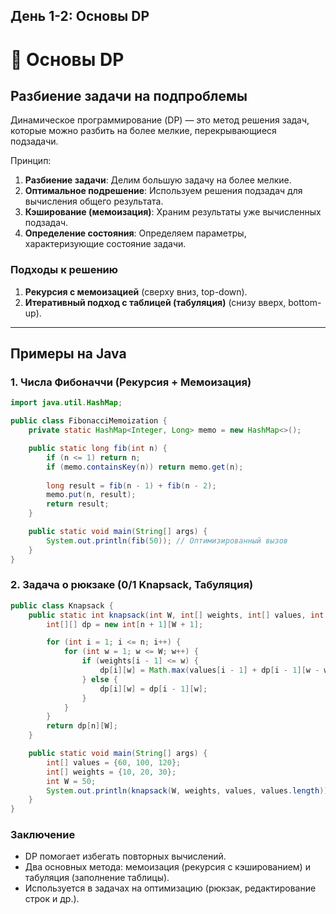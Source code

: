 ## День 1-2: Основы DP

# 📌 Основы DP

## Разбиение задачи на подпроблемы
Динамическое программирование (DP) — это метод решения задач, которые можно разбить на более мелкие, перекрывающиеся подзадачи.

Принцип:
1. **Разбиение задачи**: Делим большую задачу на более мелкие.
2. **Оптимальное подрешение**: Используем решения подзадач для вычисления общего результата.
3. **Кэширование (мемоизация)**: Храним результаты уже вычисленных подзадач.
4. **Определение состояния**: Определяем параметры, характеризующие состояние задачи.

### Подходы к решению
1. **Рекурсия с мемоизацией** (сверху вниз, top-down).
2. **Итеративный подход с таблицей (табуляция)** (снизу вверх, bottom-up).

---

## Примеры на Java

### 1. Числа Фибоначчи (Рекурсия + Мемоизация)
```java
import java.util.HashMap;

public class FibonacciMemoization {
    private static HashMap<Integer, Long> memo = new HashMap<>();

    public static long fib(int n) {
        if (n <= 1) return n;
        if (memo.containsKey(n)) return memo.get(n);
        
        long result = fib(n - 1) + fib(n - 2);
        memo.put(n, result);
        return result;
    }

    public static void main(String[] args) {
        System.out.println(fib(50)); // Оптимизированный вызов
    }
}
```

### 2. Задача о рюкзаке (0/1 Knapsack, Табуляция)
```java
public class Knapsack {
    public static int knapsack(int W, int[] weights, int[] values, int n) {
        int[][] dp = new int[n + 1][W + 1];

        for (int i = 1; i <= n; i++) {
            for (int w = 1; w <= W; w++) {
                if (weights[i - 1] <= w) {
                    dp[i][w] = Math.max(values[i - 1] + dp[i - 1][w - weights[i - 1]], dp[i - 1][w]);
                } else {
                    dp[i][w] = dp[i - 1][w];
                }
            }
        }
        return dp[n][W];
    }

    public static void main(String[] args) {
        int[] values = {60, 100, 120};
        int[] weights = {10, 20, 30};
        int W = 50;
        System.out.println(knapsack(W, weights, values, values.length)); // 220
    }
}
```

### Заключение
- DP помогает избегать повторных вычислений.
- Два основных метода: мемоизация (рекурсия с кэшированием) и табуляция (заполнение таблицы).
- Используется в задачах на оптимизацию (рюкзак, редактирование строк и др.).
